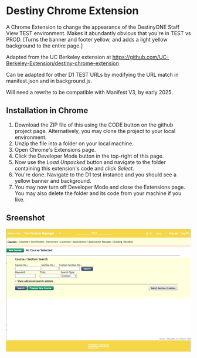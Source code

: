 # Destiny Chrome Extension
A Chrome Extension to change the appearance of the DestinyONE Staff View TEST 
environment. Makes it abundantly obvious that you're in TEST vs PROD. [Turns the 
banner and footer yellow, and adds a light yellow background to the entire page.]

Adapted from the UC Berkeley extension at https://github.com/UC-Berkeley-Extension/destiny-chrome-extension

Can be adapted for other D1 TEST URLs by modifying the URL match in manifest.json and in background.js.

Will need a rewrite to be compatible with Manifest V3, by early 2025.

## Installation in Chrome
1. Download the ZIP file of this using the CODE button on the github project page. Alternatively, you may clone the project to your local environment.
2. Unzip the file into a folder on your local machine.
3. Open Chrome's Extensions page.
4. Click the Developer Mode button in the top-right of this page. 
5. Now use the *Load Unpacked* button and navigate to the folder containing this extension's code and click *Select*.
6. You're done. Navigate to the D1 test instance and you should see a yellow banner and background. 
7. You may now turn off Developer Mode and close the Extensions page. You may also delete the folder and its code from your machine if you like.

## Sreenshot
![screenshot of extension in D1 staff view test](images/d1-test-screenshot.png)
